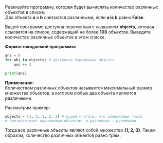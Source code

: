 Реализуйте программу, которая будет вычислять количество различных объектов в списке.  
Два объекта **a** и **b** считаются различными, если **a is b** равно **False**.

Вашей программе доступна переменная с названием **objects**, которая ссылается на список, 
содержащий не более **100** объектов.
Выведите количество различных объектов в этом списке.

**Формат ожидаемой программы:**
```python
ans = 0
for obj in objects: # доступная переменная objects
    ans += 1

print(ans)
```
**Примечание:**  
Количеством различных объектов называется максимальный размер множества объектов, 
в котором любые два объекта являются различными.

Рассмотрим пример:
```python
objects = [1, 2, 1, 2, 3] # будем считать, что одинаковые числа 
# соответствуют одинаковым объектам, а различные – различным
```
Тогда все различные объекты являют собой множество **{1, 2, 3}**. 
Таким образом, количество различных объектов равно трём.